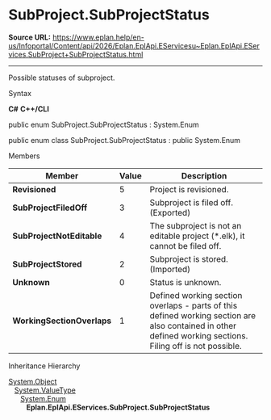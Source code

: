# SubProject.SubProjectStatus

**Source URL:** https://www.eplan.help/en-us/Infoportal/Content/api/2026/Eplan.EplApi.EServicesu~Eplan.EplApi.EServices.SubProject+SubProjectStatus.html

---

Possible statuses of subproject.

Syntax

**C#**
**C++/CLI**


public enum SubProject.SubProjectStatus : System.Enum

public enum class SubProject.SubProjectStatus : public System.Enum


Members

| Member | Value | Description |
| --- | --- | --- |
| **Revisioned** | 5 | Project is revisioned. |
| **SubProjectFiledOff** | 3 | Subproject is filed off. (Exported) |
| **SubProjectNotEditable** | 4 | The subproject is not an editable project (\*.elk), it cannot be filed off. |
| **SubProjectStored** | 2 | Subproject is stored. (Imported) |
| **Unknown** | 0 | Status is unknown. |
| **WorkingSectionOverlaps** | 1 | Defined working section overlaps - parts of this defined working section are also contained in other defined working sections. Filing off is not possible. |

Inheritance Hierarchy

[System.Object](#)  
   [System.ValueType](#)  
      [System.Enum](#)  
         **Eplan.EplApi.EServices.SubProject.SubProjectStatus**
